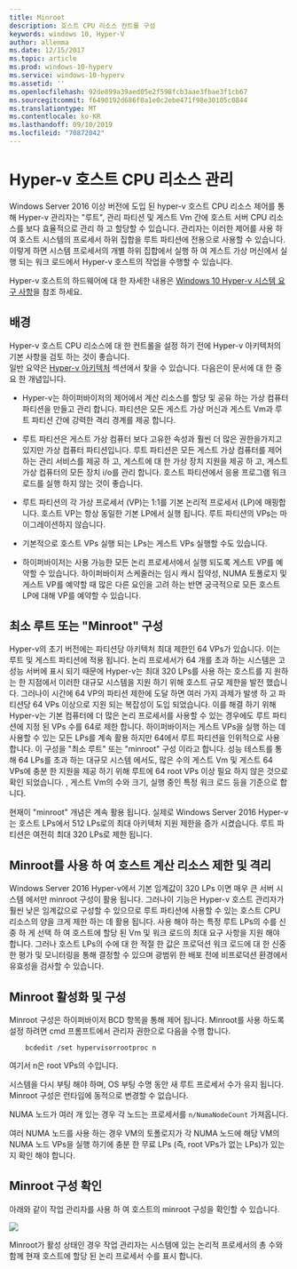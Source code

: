 ```yaml
---
title: Minroot
description: 호스트 CPU 리소스 컨트롤 구성
keywords: windows 10, Hyper-V
author: allenma
ms.date: 12/15/2017
ms.topic: article
ms.prod: windows-10-hyperv
ms.service: windows-10-hyperv
ms.assetid: ''
ms.openlocfilehash: 92de899a39aed05e2f598fcb3aae3fbae3f1cb67
ms.sourcegitcommit: f6490192d686f0a1e0c2ebe471f98e30105c0844
ms.translationtype: MT
ms.contentlocale: ko-KR
ms.lasthandoff: 09/10/2019
ms.locfileid: "70872042"
---
```

# <a name="hyper-v-host-cpu-resource-management"></a>Hyper-v 호스트 CPU 리소스 관리

Windows Server 2016 이상 버전에 도입 된 hyper-v 호스트 CPU 리소스 제어를 통해 Hyper-v 관리자는 "루트", 관리 파티션 및 게스트 Vm 간에 호스트 서버 CPU 리소스를 보다 효율적으로 관리 하 고 할당할 수 있습니다. 관리자는 이러한 제어를 사용 하 여 호스트 시스템의 프로세서 하위 집합을 루트 파티션에 전용으로 사용할 수 있습니다. 이렇게 하면 시스템 프로세서의 개별 하위 집합에서 실행 하 여 게스트 가상 머신에서 실행 되는 워크 로드에서 Hyper-v 호스트의 작업을 수행할 수 있습니다.

Hyper-v 호스트의 하드웨어에 대 한 자세한 내용은 [Windows 10 Hyper-v 시스템 요구 사항](https://docs.microsoft.com/virtualization/hyper-v-on-windows/reference/hyper-v-requirements)을 참조 하세요.

## <a name="background"></a>배경

Hyper-v 호스트 CPU 리소스에 대 한 컨트롤을 설정 하기 전에 Hyper-v 아키텍처의 기본 사항을 검토 하는 것이 좋습니다.  
일반 요약은 [Hyper-v 아키텍처](https://docs.microsoft.com/windows-server/administration/performance-tuning/role/hyper-v-server/architecture) 섹션에서 찾을 수 있습니다.
다음은이 문서에 대 한 중요 한 개념입니다.

* Hyper-v는 하이퍼바이저의 제어에서 계산 리소스를 할당 및 공유 하는 가상 컴퓨터 파티션을 만들고 관리 합니다.  파티션은 모든 게스트 가상 머신과 게스트 Vm과 루트 파티션 간에 강력한 격리 경계를 제공 합니다.

* 루트 파티션은 게스트 가상 컴퓨터 보다 고유한 속성과 훨씬 더 많은 권한을가지고 있지만 가상 컴퓨터 파티션입니다.  루트 파티션은 모든 게스트 가상 컴퓨터를 제어 하는 관리 서비스를 제공 하 고, 게스트에 대 한 가상 장치 지원을 제공 하 고, 게스트 가상 컴퓨터의 모든 장치 i/o를 관리 합니다.  호스트 파티션에서 응용 프로그램 워크 로드를 실행 하지 않는 것이 좋습니다.

* 루트 파티션의 각 가상 프로세서 (VP)는 1:1를 기본 논리적 프로세서 (LP)에 매핑합니다.  호스트 VP는 항상 동일한 기본 LP에서 실행 됩니다. 루트 파티션의 VPs는 마이그레이션하지 않습니다.  

* 기본적으로 호스트 VPs 실행 되는 LPs는 게스트 VPs 실행할 수도 있습니다.

* 하이퍼바이저는 사용 가능한 모든 논리 프로세서에서 실행 되도록 게스트 VP를 예약할 수 있습니다.  하이퍼바이저 스케줄러는 임시 캐시 집약성, NUMA 토폴로지 및 게스트 VP를 예약할 때 많은 다른 요인을 고려 하는 반면 궁극적으로 모든 호스트 LP에 대해 VP를 예약할 수 있습니다.

## <a name="the-minimum-root-or-minroot-configuration"></a>최소 루트 또는 "Minroot" 구성

Hyper-v의 초기 버전에는 파티션당 아키텍처 최대 제한인 64 VPs가 있습니다.  이는 루트 및 게스트 파티션에 적용 됩니다.  논리 프로세서가 64 개를 초과 하는 시스템은 고성능 서버에 표시 되기 때문에 Hyper-v는 최대 320 LPs를 사용 하는 호스트를 지 원하는 한 지점에서 이러한 대규모 시스템을 지원 하기 위해 호스트 규모 제한을 발전 했습니다.  그러나이 시간에 64 VP의 파티션 제한에 도달 하면 여러 가지 과제가 발생 하 고 파티션당 64 VPs 이상으로 지원 되는 복잡성이 도입 되었습니다.  이를 해결 하기 위해 Hyper-v는 기본 컴퓨터에 더 많은 논리 프로세서를 사용할 수 있는 경우에도 루트 파티션에 지정 된 VPs 수를 64로 제한 합니다.  하이퍼바이저는 게스트 VPs을 실행 하는 데 사용할 수 있는 모든 LPs를 계속 활용 하지만 64에서 루트 파티션을 인위적으로 사용 합니다.  이 구성을 "최소 루트" 또는 "minroot" 구성 이라고 합니다.  성능 테스트를 통해 64 LPs를 초과 하는 대규모 시스템 에서도, 많은 수의 게스트 Vm 및 게스트 64 VPs에 충분 한 지원을 제공 하기 위해 루트에 64 root VPs 이상 필요 하지 않은 것으로 확인 되었습니다. , 게스트 Vm의 수와 크기, 실행 중인 특정 워크 로드 등을 기준으로 합니다.

현재이 "minroot" 개념은 계속 활용 됩니다.  실제로 Windows Server 2016 Hyper-v는 호스트 LPs에서 512 LPs로의 최대 아키텍처 지원 제한을 증가 시켰습니다. 루트 파티션은 여전히 최대 320 LPs로 제한 됩니다.

## <a name="using-minroot-to-constrain-and-isolate-host-compute-resources"></a>Minroot를 사용 하 여 호스트 계산 리소스 제한 및 격리
Windows Server 2016 Hyper-v에서 기본 임계값이 320 LPs 이면 매우 큰 서버 시스템 에서만 minroot 구성이 활용 됩니다.  그러나이 기능은 Hyper-v 호스트 관리자가 훨씬 낮은 임계값으로 구성할 수 있으므로 루트 파티션에 사용할 수 있는 호스트 CPU 리소스의 양을 크게 제한 하는 데 활용 됩니다.  사용 해야 하는 특정 루트 LPs의 수를 신중 하 게 선택 하 여 호스트에 할당 된 Vm 및 워크 로드의 최대 요구 사항을 지원 해야 합니다.  그러나 호스트 LPs의 수에 대 한 적절 한 값은 프로덕션 워크 로드에 대 한 신중한 평가 및 모니터링을 통해 결정할 수 있으며 광범위 한 배포 전에 비프로덕션 환경에서 유효성을 검사할 수 있습니다.

## <a name="enabling-and-configuring-minroot"></a>Minroot 활성화 및 구성

Minroot 구성은 하이퍼바이저 BCD 항목을 통해 제어 됩니다. Minroot를 사용 하도록 설정 하려면 cmd 프롬프트에서 관리자 권한으로 다음을 수행 합니다.

```
    bcdedit /set hypervisorrootproc n
```
여기서 n은 root VPs의 수입니다. 

시스템을 다시 부팅 해야 하며, OS 부팅 수명 동안 새 루트 프로세서 수가 유지 됩니다.  Minroot 구성은 런타임에 동적으로 변경할 수 없습니다.

NUMA 노드가 여러 개 있는 경우 각 노드는 프로세서를 `n/NumaNodeCount` 가져옵니다.

여러 NUMA 노드를 사용 하는 경우 VM의 토폴로지가 각 NUMA 노드에 해당 VM의 NUMA 노드 VPs을 실행 하기에 충분 한 무료 LPs (즉, root VPs가 없는 LPs)가 있는지 확인 해야 합니다.

## <a name="verifying-the-minroot-configuration"></a>Minroot 구성 확인

아래와 같이 작업 관리자를 사용 하 여 호스트의 minroot 구성을 확인할 수 있습니다.

![](./media/minroot-taskman.png)

Minroot가 활성 상태인 경우 작업 관리자는 시스템에 있는 논리적 프로세서의 총 수와 함께 현재 호스트에 할당 된 논리 프로세서 수를 표시 합니다.
 
